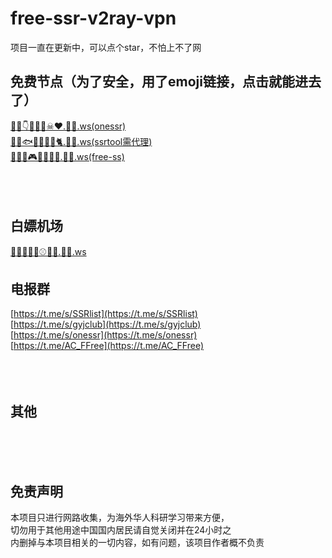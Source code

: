 # free-ssr-v2ray-vpn

项目一直在更新中，可以点个star，不怕上不了网

## 免费节点（为了安全，用了emoji链接，点击就能进去了）
[🏈🌙👇🌊🐵🐝☠♥.🍕💩.ws(onessr)](http://🏈🌙👇🌊🐵🐝☠♥.🍕💩.ws)<br>
[🤠🥖🐟🐔🍇🐶🍇🐈.🍕💩.ws(ssrtool需代理)](http://🤠🥖🐟🐔🍇🐶🍇🐈.🍕💩.ws)<br>
[🍋🖕✊🎮🍑💯🐏🥑.🍕💩.ws(free-ss)](http://🍋🖕✊🎮🍑💯🐏🥑.🍕💩.ws)<br>
<br><br><br>
## 白嫖机场
[🥞🥖🐋🍓🎷⚾🥑🐻.🍕💩.ws](http://🥞🥖🐋🍓🎷⚾🥑🐻.🍕💩.ws)<br>

## 电报群
[https://t.me/s/SSRlist](https://t.me/s/SSRlist)<br>
[https://t.me/s/gyjclub](https://t.me/s/gyjclub)<br>
[https://t.me/s/onessr](https://t.me/s/onessr)<br>
[https://t.me/AC_FFree](https://t.me/AC_FFree)<br>
<br><br><br>
## 其他
<br><br><br>
## 免责声明
本项目只进行网路收集，为海外华人科研学习带来方便，<br>
切勿用于其他用途中国国内居民请自觉关闭并在24小时之<br>
内删掉与本项目相关的一切内容，如有问题，该项目作者概不负责
